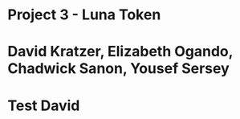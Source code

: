 # Project 3 - Luna Token

# David Kratzer, Elizabeth Ogando, Chadwick Sanon, Yousef Sersey

# Test David